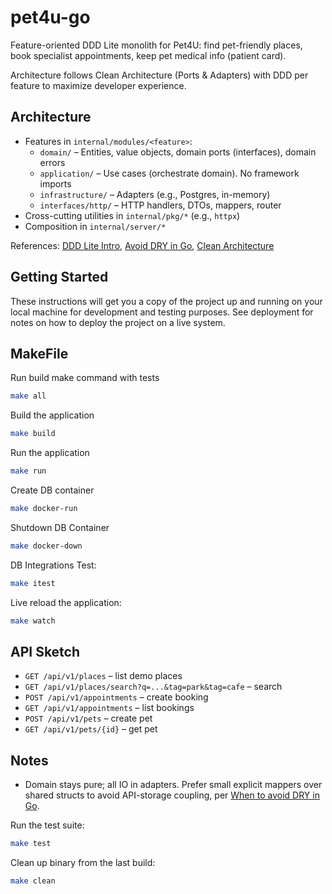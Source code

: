 # pet4u-go

Feature-oriented DDD Lite monolith for Pet4U: find pet-friendly places, book specialist appointments, keep pet medical info (patient card).

Architecture follows Clean Architecture (Ports & Adapters) with DDD per feature to maximize developer experience.

## Architecture

- Features in `internal/modules/<feature>`:
  - `domain/` – Entities, value objects, domain ports (interfaces), domain errors
  - `application/` – Use cases (orchestrate domain). No framework imports
  - `infrastructure/` – Adapters (e.g., Postgres, in-memory)
  - `interfaces/http/` – HTTP handlers, DTOs, mappers, router
- Cross-cutting utilities in `internal/pkg/*` (e.g., `httpx`)
- Composition in `internal/server/*`

References: [DDD Lite Intro](https://threedots.tech/post/ddd-lite-in-go-introduction/), [Avoid DRY in Go](https://threedots.tech/post/things-to-know-about-dry/), [Clean Architecture](https://threedots.tech/post/introducing-clean-architecture/)

## Getting Started

These instructions will get you a copy of the project up and running on your local machine for development and testing purposes. See deployment for notes on how to deploy the project on a live system.

## MakeFile

Run build make command with tests
```bash
make all
```

Build the application
```bash
make build
```

Run the application
```bash
make run
```
Create DB container
```bash
make docker-run
```

Shutdown DB Container
```bash
make docker-down
```

DB Integrations Test:
```bash
make itest
```

Live reload the application:
```bash
make watch
```

## API Sketch

- `GET /api/v1/places` – list demo places
- `GET /api/v1/places/search?q=...&tag=park&tag=cafe` – search
- `POST /api/v1/appointments` – create booking
- `GET /api/v1/appointments` – list bookings
- `POST /api/v1/pets` – create pet
- `GET /api/v1/pets/{id}` – get pet

## Notes

- Domain stays pure; all IO in adapters. Prefer small explicit mappers over shared structs to avoid API-storage coupling, per [When to avoid DRY in Go](https://threedots.tech/post/things-to-know-about-dry/).

Run the test suite:
```bash
make test
```

Clean up binary from the last build:
```bash
make clean
```
